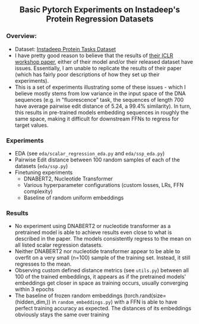 <h2 style="text-align:center">Basic Pytorch Experiments on Instadeep's Protein Regression Datasets</h2>

<h3>Overview:</h3>

- Dataset: [Instadeep Protein Tasks Dataset](https://huggingface.co/datasets/InstaDeepAI/true-cds-protein-tasks)
- I have pretty good reason to believe that the results of [their ICLR workshop paper](https://openreview.net/pdf/67236cf1ef9603efe6490e115cbf2affb80447cf.pdf), either of their model and/or their released dataset have issues. Essentially, I am unable to replicate the results of their paper (which has fairly poor descriptions of how they set up their experiments).
- This is a set of experiments illustrating some of these issues - which I believe mostly stems from low variance in the input space of the DNA sequences (e.g. in "fluorescence" task, the sequences of length 700 have average pairwise edit distance of 5.24, a 99.4% similarity). In turn, this results in pre-trained models embedding sequences in roughly the same space, making it difficult for downstream FFNs to regress for target values.

<h3>Experiments</h3>

- EDA (see `eda/scalar_regression_eda.py` and `eda/ssp_eda.py`)
- Pairwise Edit distance between 100 random samples of each of the datasets (`eda/ssp.py`)
- Finetuning experiments
  - DNABERT2, Nucleotide Transformer
  - Various hyperparameter configurations (custom losses, LRs, FFN complexity)
  - Baseline of random uniform embeddings

<h3>Results</h3>

- No experiment using DNABERT2 or nucleotide transformer as a pretrained model is able to achieve results even close to what is described in the paper. The models consistently regress to the mean on all listed scalar regression datasets.
- Neither DNABERT2 nor nucleotide transformer appear to be able to overfit on a very small (n=100) sample of the training set. Instead, it still regresses to the mean.
- Observing custom defined distance metrics (see `utils.py`) between all 100 of the trained embeddings, it appears as if the pretrained models' embeddings get closer in space as training occurs, usually converging within 3 epochs
- The baseline of frozen random embeddings (torch.rand(size=(hidden_dim,)) in `random_embeddings.py`) with a FFN is able to have perfect training accuracy as expected. The distances of its embeddings obviously stays the same over training
